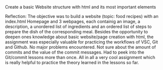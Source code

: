 Create a basic Website structure with html and its most important elements

Reflection: The objective was to build a website (topic: food recipes) with an index.html Homepage
and 3 webpages, each containig an image, a description, a unordered list of ingredients and an
ordered list of steps to prepare the dish of the corresponding meal.
Besides the opportunity to deepen ones knowledge about basic website/page creation with html,
the assignment was especially valuable for practicing the workflows of VSC, Git and Github.
No major problems encountered. Not sure about the amount of commits and the value of the
commit messages. Had to peek into the Git/commit lessons more than once. All in all a very cool
assignment which is really helpful to practice the theory learned in the lessons so far.